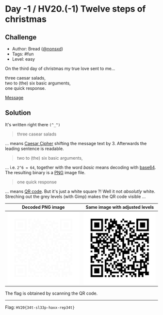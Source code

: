 # Day -1 / HV20.(-1) Twelve steps of christmas



## Challenge

<!-- ...10....:...20....:...30....:...40....:...50....:...60....:...70....:. -->
* Author: Bread ([@nonsxd](https://twitter.com/nonsxd))
* Tags:   #fun
* Level:  easy

On the third day of christmas my true love sent to me...

three caesar salads,\
two to (the) six basic arguments,\
one quick response.

[Message](Message.txt)



## Solution

It's written right there `(^_^)`

> three casear salads

… means [Caesar Cipher] shifting the message text by 3. Afterwards the leading
sentence is readable.

[Caesar Cipher]: https://en.wikipedia.org/wiki/Caesar_cipher

> two to (the) six basic arguments,

… i.e. `2^6 = 64`, together with the word _basic_ means decoding with [base64].
The resulting binary is a [PNG] image file.

[PNG]: https://en.wikipedia.org/wiki/Portable_Network_Graphics
[base64]: https://en.wikipedia.org/wiki/Base64

> one quick response

… means [QR code]. But it's just a white square ?! Well it not _absolutly_
white. Streching out the grey levels (with Gimp) makes the QR code visible …

[QR code]: https://en.wikipedia.org/wiki/QR_code

| Decoded PNG image | Same image with adjusted levels |
|-------------------|---------------------------------|
|![](decoded.png)   |![](adjusted_levels.png)         |

The flag is obtained by scanning the QR code.

--------------------------------------------------------------------------------

Flag: `HV20{34t-sl33p-haxx-rep34t}`

